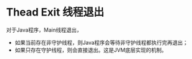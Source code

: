 # Thead Exit 线程退出

对于Java程序，Main线程退出，
- 如果当前存在非守护线程，则Java程序会等待非守护线程都执行完再退出；
- 如果只存在守护线程，则会直接退出。这是JVM底层实现的机制。
